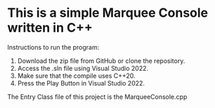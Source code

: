 # This is a simple Marquee Console written in C++
Instructions to run the program:
1. Download the zip file from GitHub or clone the repository.
2. Access the .sln file using Visual Studio 2022.
3. Make sure that the compile uses C++20. 
5. Press the Play Button in Visual Studio 2022.

The Entry Class file of this project is the MarqueeConsole.cpp
